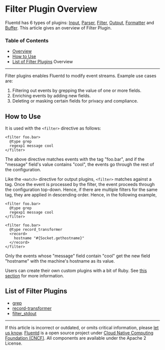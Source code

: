 Filter Plugin Overview
======================

Fluentd has 6 types of plugins: [Input](input-plugin-overview),
[Parser](parser-plugin-overview), [Filter](filter-plugin-overview),
[Output](output-plugin-overview), [Formatter](formatter-plugin-overview)
and [Buffer](buffer-plugin-overview). This article gives an overview of
Filter Plugin.


### Table of Contents

-   [Overview](#overview)
-   [How to Use](#how-to-use)
-   [List of Filter Plugins](#list-of-filter-plugins)
Overview
--------

Filter plugins enables Fluentd to modify event streams. Example use
cases are:

1.  Filtering out events by grepping the value of one or more fields.
2.  Enriching events by adding new fields.
3.  Deleting or masking certain fields for privacy and compliance.

How to Use
----------

It is used with the `<filter>` directive as follows:

``` {.CodeRay}
<filter foo.bar>
  @type grep
  regexp1 message cool
</filter>
```

The above directive matches events with the tag "foo.bar", and if the
"message" field's value contains "cool", the events go through the rest
of the configuration.

Like the `<match>` directive for output plugins, `<filter>` matches
against a tag. Once the event is processed by the filter, the event
proceeds through the configuration top-down. Hence, if there are
multiple filters for the same tag, they are applied in descending order.
Hence, in the following example,

``` {.CodeRay}
<filter foo.bar>
  @type grep
  regexp1 message cool
</filter>

<filter foo.bar>
  @type record_transformer
  <record>
    hostname "#{Socket.gethostname}"
  </record>
</filter>
```

Only the events whose "message" field contain "cool" get the new field
"hostname" with the machine's hostname as its value.

Users can create their own custom plugins with a bit of Ruby. See [this
section](plugin-development#filter-plugins) for more information.

List of Filter Plugins
----------------------

-   [grep](filter_grep)
-   [record-transformer](filter_record_transformer)
-   [filter\_stdout](filter_stdout)


------------------------------------------------------------------------

If this article is incorrect or outdated, or omits critical information,
please [let us
know](https://github.com/fluent/fluentd-docs/issues?state=open).
[Fluentd](http://www.fluentd.org/) is a open source project under [Cloud
Native Computing Foundation (CNCF)](https://cncf.io/). All components
are available under the Apache 2 License.
